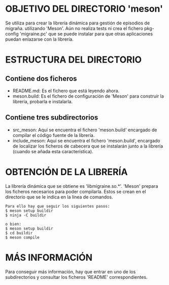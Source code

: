 # OBJETIVO DEL DIRECTORIO 'meson'
  Se utiliza para crear la librería dinámica para gestión de episodios de migraña.
  utilizando 'Meson'.
  Aún no realiza tests ni crea el fichero pkg-config 'migraine.pc' que se puede
  instalar para que otras aplicaciones puedan enlazarse con la librería.

# ESTRUCTURA DEL DIRECTORIO
## Contiene dos ficheros
- README.md:
  Es el fichero que está leyendo ahora.
- meson.build:
  Es el fichero de configuración de 'Meson' para construir la librería, probarla e
  instalarla.
## Contiene tres subdirectorios
- src_meson:
  Aquí se encuentra el fichero 'meson.build' encargado de compilar el código fuente
  de la librería.
- include_meson:
  Aquí se encuentra el fichero 'meson.build', encargado de localizar los ficheros
  de cabecera que se instalarán junto a la librería (cuando se añada esta 
  característica).

# OBTENCIÓN DE LA LIBRERÍA
  La librería dinámica que se obtiene es 'libmigraine.so.*'. 
  'Meson' prepara los ficheros necesarios para poder compilarla.
  Estos se crean en el directorio que se le indica en la línea de comandos.
	
	Para ello hay que seguir los siguientes pasos:
	$ meson setup buildir
	$ ninja -C buildir

    o bien:
    $ meson setup buildir
    $ cd buildir
    $ meson compile

# MÁS INFORMACIÓN
  Para conseguir más información, hay que entrar en uno de los subdirectorios y
  consultar los ficheros 'README' correspondientes.

